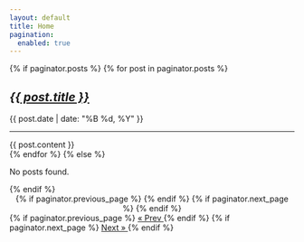 ```yaml
---
layout: default
title: Home
pagination:
  enabled: true
---
```


<div id="posts-list">
  {% if paginator.posts %}
    {% for post in paginator.posts %}
      <div class="post-content post-item">
        <h2 style="font-style: italic;">
          <a href="{{ post.url | relative_url }}">{{ post.title }}</a>
        </h2>
        <div class="meta">
          <span>{{ post.date | date: "%B %d, %Y" }}</span>
        </div>
        <hr>
        {{ post.content }}
      </div>
    {% endfor %}
  {% else %}
    <p>No posts found.</p>
  {% endif %}
</div>

<div class="pagination" style="text-align:center;">
  {% if paginator.previous_page %}
    <a href="{{ paginator.previous_page_path | relative_url }}"></a>
  {% endif %}
<!-- <span class="page-number">Page {{ paginator.page }} of {{ paginator.total_pages }}</span> -->
  {% if paginator.next_page %}
    <a href="{{ paginator.next_page_path | relative_url }}"></a>
  {% endif %}
</div>

<!-- Fixed-position buttons -->
<div class="bottom-btns-vertical" id="bottomNavBtns">
  {% if paginator.previous_page %}
    <a class="fixed-bottom-btn" 
       href="{% if paginator.previous_page == 1 %}{{ '/' | relative_url }}{% else %}{{ paginator.previous_page_path | relative_url }}{% endif %}">
      &#171; Prev
    </a>
  {% endif %}
  {% if paginator.next_page %}
    <a class="fixed-bottom-btn" href="{{ paginator.next_page_path | relative_url }}">
      Next &#187;
    </a>
  {% endif %}
</div>

<script>
document.addEventListener('DOMContentLoaded', function() {
  var navBtns = document.getElementById('bottomNavBtns');
  function checkScroll() {
    var scrollPosition = window.scrollY + window.innerHeight;
    var totalHeight = document.body.offsetHeight;
    // Show when scrolled past 50% of the page
    if (scrollPosition / totalHeight >= 0.25) {
      navBtns.classList.add('visible');
    } else {
      navBtns.classList.remove('visible');
    }
  }
  window.addEventListener('scroll', checkScroll);
  checkScroll();
});
</script>
